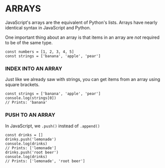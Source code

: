 # ARRAYS

JavaScript's arrays are the equivalent of Python's lists. Arrays have nearly identical syntax in JavaScript and Python.

One important thing about an array is that items in an array are _not_ required to be of the same type.

    const numbers = [1, 2, 3, 4, 5]
    const strings = ['banana', 'apple', 'pear']

### INDEX INTO AN ARRAY

Just like we already saw with strings, you can get items from an array using square brackets.

    const strings = ['banana', 'apple', 'pear']
    console.log(strings[0])
    // Prints: 'banana'

### PUSH TO AN ARRAY

In JavaScript, we `.push()` instead of `.append()`

    const drinks = []
    drinks.push('lemonade')
    console.log(drinks)
    // Prints: ['lemonade']
    drinks.push('root beer')
    console.log(drinks)
    // Prints: ['lemonade', 'root beer']
